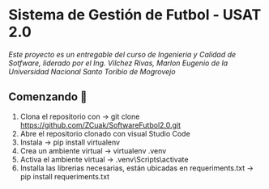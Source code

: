 # Sistema de Gestión de Futbol - USAT 2.0

_Este proyecto es un entregable del curso de Ingenieria y Calidad de Sotfware, liderado por el Ing. Vilchez Rivas, Marlon Eugenio de la Universidad Nacional Santo Toribio de Mogrovejo_

## Comenzando 🚀

1. Clona el repositorio con -> git clone https://github.com/ZCuak/SoftwareFutbol2.0.git
2. Abre el repositorio clonado con visual Studio Code
3. Instala -> pip install virtualenv   
4. Crea un ambiente virtual -> virtualenv .venv   
5. Activa el ambiente virtual -> .venv\Scripts\activate   
6. Installa las librerias necesarias, están ubicadas en requeriments.txt -> pip install requeriments.txt   
